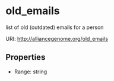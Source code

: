 # old_emails

list of old (outdated) emails for a person

URI: http://alliancegenome.org/old_emails



<!-- no inheritance hierarchy -->


## Properties

 * Range: string


